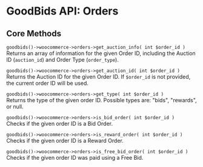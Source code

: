 # GoodBids API: Orders

## Core Methods

`goodbids()->woocommerce->orders->get_auction_info( int $order_id )`  
Returns an array of information for the given Order ID, including the Auction ID (`auction_id`) and Order Type (`order_type`).

`goodbids()->woocommerce->orders->get_auction_id( int $order_id )`  
Returns the Auction ID for the given Order ID. If `$order_id` is not provided, the current order ID will be used.

`goodbids()->woocommerce->orders->get_type( int $order_id )`  
Returns the type of the given order ID. Possible types are: "bids", "rewards", or null.

`goodbids()->woocommerce->orders->is_bid_order( int $order_id )`  
Checks if the given order ID is a Bid Order.

`goodbids()->woocommerce->orders->is_reward_order( int $order_id )`  
Checks if the given order ID is a Reward Order.

`goodbids()->woocommerce->orders->is_free_bid_order( int $order_id )`  
Checks if the given order ID was paid using a Free Bid.
